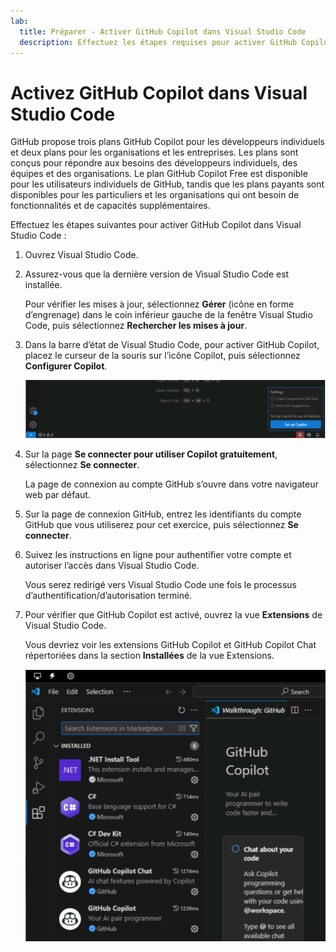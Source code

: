 ```yaml
---
lab:
  title: Préparer - Activer GitHub Copilot dans Visual Studio Code
  description: Effectuez les étapes requises pour activer GitHub Copilot dans Visual Studio Code.
---
```


# Activez GitHub Copilot dans Visual Studio Code

GitHub propose trois plans GitHub Copilot pour les développeurs individuels et deux plans pour les organisations et les entreprises. Les plans sont conçus pour répondre aux besoins des développeurs individuels, des équipes et des organisations. Le plan GitHub Copilot Free est disponible pour les utilisateurs individuels de GitHub, tandis que les plans payants sont disponibles pour les particuliers et les organisations qui ont besoin de fonctionnalités et de capacités supplémentaires.

Effectuez les étapes suivantes pour activer GitHub Copilot dans Visual Studio Code :

1. Ouvrez Visual Studio Code.

1. Assurez-vous que la dernière version de Visual Studio Code est installée.

    Pour vérifier les mises à jour, sélectionnez **Gérer** (icône en forme d’engrenage) dans le coin inférieur gauche de la fenêtre Visual Studio Code, puis sélectionnez **Rechercher les mises à jour**.

1. Dans la barre d’état de Visual Studio Code, pour activer GitHub Copilot, placez le curseur de la souris sur l’icône Copilot, puis sélectionnez **Configurer Copilot**.

    ![Capture d’écran montrant le bouton Paramètres de GitHub Copilot.](./Media/m00-github-copilot-setup.png)

1. Sur la page **Se connecter pour utiliser Copilot gratuitement**, sélectionnez **Se connecter**.

    La page de connexion au compte GitHub s’ouvre dans votre navigateur web par défaut.

1. Sur la page de connexion GitHub, entrez les identifiants du compte GitHub que vous utiliserez pour cet exercice, puis sélectionnez **Se connecter**.

1. Suivez les instructions en ligne pour authentifier votre compte et autoriser l’accès dans Visual Studio Code.

    Vous serez redirigé vers Visual Studio Code une fois le processus d’authentification/d’autorisation terminé.

1. Pour vérifier que GitHub Copilot est activé, ouvrez la vue **Extensions** de Visual Studio Code.

    Vous devriez voir les extensions GitHub Copilot et GitHub Copilot Chat répertoriées dans la section **Installées** de la vue Extensions.

    ![Capture d’écran montrant GitHub Copilot dans la vue Extensions de Visual Studio Code.](./Media/m00-github-copilot-extensions-vscode.png)

